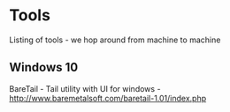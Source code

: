 # Tools
Listing of tools - we hop around from machine to machine


## Windows 10
BareTail - Tail utility with UI for windows - http://www.baremetalsoft.com/baretail-1.01/index.php
